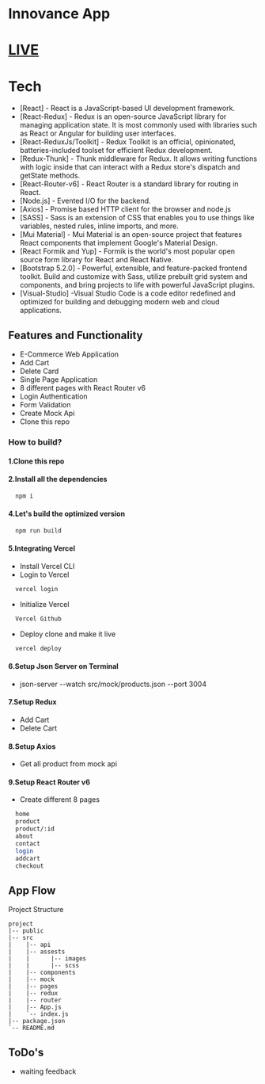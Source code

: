 # Innovance App
# [LIVE](https://innovance-app.vercel.app/)

# Tech

- [React] - React is a JavaScript-based UI development framework.
- [React-Redux] - Redux is an open-source JavaScript library for managing application state. It is most commonly used with libraries such as React or Angular for building user interfaces.
- [React-ReduxJs/Toolkit] - Redux Toolkit is an official, opinionated, batteries-included toolset for efficient Redux development.
- [Redux-Thunk] - Thunk middleware for Redux. It allows writing functions with logic inside that can interact with a Redux store's dispatch and getState methods.
- [React-Router-v6] - React Router is a standard library for routing in React.
- [Node.js] - Evented I/O for the backend.
- [Axios] - Promise based HTTP client for the browser and node.js
- [SASS] - Sass is an extension of CSS that enables you to use things like variables, nested rules, inline imports, and more.
- [Mui Material] - Mui Material is an open-source project that features React components that implement Google's Material Design.
- [React Formik and Yup] - Formik is the world's most popular open source form library for React and React Native.
- [Bootstrap 5.2.0] - Powerful, extensible, and feature-packed frontend toolkit. Build and customize with Sass, utilize prebuilt grid system and components, and bring projects to life with powerful JavaScript plugins. 
- [Visual-Studio] -Visual Studio Code is a code editor redefined and optimized for building and debugging modern web and cloud applications.

## Features and Functionality

- E-Commerce Web Application
- Add Cart
- Delete Card
- Single Page Application
- 8 different pages with React Router v6
- Login Authentication
- Form Validation
- Create Mock Api
- Clone this repo

### How to build?

#### 1.Clone this repo

#### 2.Install all the dependencies

```sh
  npm i
```

#### 4.Let's build the optimized version

```sh
  npm run build
```

#### 5.Integrating Vercel

- Install Vercel CLI
- Login to Vercel

```sh
  vercel login
```

- Initialize Vercel

```sh
  Vercel Github
```

- Deploy clone and make it live

```sh
  vercel deploy
```
#### 6.Setup Json Server on Terminal

- json-server --watch src/mock/products.json --port 3004

#### 7.Setup Redux

- Add Cart
- Delete Cart

#### 8.Setup Axios

- Get all product from mock api

#### 9.Setup React Router v6

- Create different 8 pages

```sh
  home
  product
  product/:id
  about
  contact  
  login
  addcart
  checkout
```


## App Flow

Project Structure
```
project
|-- public
|-- src
|    |-- api
|    |-- assests
|    |      |-- images
|    |      |-- scss
|    |-- components
|    |-- mock
|    |-- pages
|    |-- redux
|    |-- router
|    |-- App.js
|    `-- index.js
|-- package.json
`-- README.md
```

## ToDo's

- waiting feedback